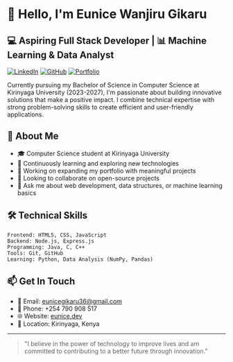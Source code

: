 # 👋 Hello, I'm Eunice Wanjiru Gikaru

## 💻 Aspiring Full Stack Developer | 📊 Machine Learning & Data Analyst

[![LinkedIn](https://img.shields.io/badge/LinkedIn-Connect-blue)](https://linkedin.com/in/) [![GitHub](https://img.shields.io/badge/GitHub-Follow-181717?logo=github)](https://github.com/eunicegikaru) [![Portfolio](https://img.shields.io/badge/Portfolio-Visit-brightgreen)](https://eunice.dev)

Currently pursuing my Bachelor of Science in Computer Science at Kirinyaga University (2023-2027), I'm passionate about building innovative solutions that make a positive impact. I combine technical expertise with strong problem-solving skills to create efficient and user-friendly applications.

## 🚀 About Me

- 🎓 Computer Science student at Kirinyaga University
- 🌱 Continuously learning and exploring new technologies
- 🔭 Working on expanding my portfolio with meaningful projects
- 👯 Looking to collaborate on open-source projects
- 💬 Ask me about web development, data structures, or machine learning basics

## 🛠️ Technical Skills

```
Frontend: HTML5, CSS, JavaScript
Backend: Node.js, Express.js
Programming: Java, C, C++
Tools: Git, GitHub
Learning: Python, Data Analysis (NumPy, Pandas)
```

## 📫 Get In Touch

- 📧 Email: eunicegikaru36@gmail.com
- 📱 Phone: +254 790 908 517
- 🌐 Website: [eunice.dev](https://eunice.dev)
- 📍 Location: Kirinyaga, Kenya

---

> "I believe in the power of technology to improve lives and am committed to contributing to a better future through innovation."
